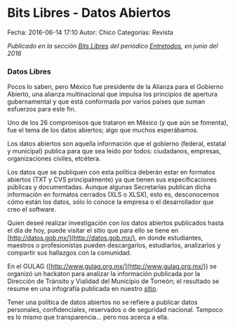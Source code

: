 Bits Libres - Datos Abiertos
==================================

Fecha: 2016-06-14 17:10
Autor: Chico
Categorías: Revista

_Publicado en la sección [Bits Libres](http://www.gulag.org.mx/revista/2016-05-10-Bits-Libres.html) del periódico [Entretodos](http://periodicoentretodos.com/), en junio del 2016_

<!-- break -->

### Datos Libres

Pocos lo saben, pero México fue presidente de la Alianza para el Gobierno Abierto, una alianza multinacional que impulsa los principios de apertura gubernamental y que está conformada por varios países que suman esfuerzos para este fin.

Uno de los 26 compromisos que trataron en México (y que aún se fomenta), fue el tema de los datos abiertos; algo que muchos esperábamos.

Los datos abiertos son aquella información que el gobierno (federal, estatal y municipal) publica para que sea leído por todos: ciudadanos, empresas, organizaciones civiles, etcétera.

Los datos que se publiquen con esta política deberán estar en formatos abiertos (TXT y CVS principalmente) ya que tienen sus especificaciones públicas y documentadas. Aunque algunas Secretarías publican dicha información en formatos cerrados (XLS o XLSX), esto es, desconocemos cómo están los datos, sólo lo conoce la empresa o el desarrollador que creo el software.

Quien deseé realizar investigación con los datos abiertos publicados hasta el día de hoy, puede visitar el sitio que para ello se tiene en [http://datos.gob.mx/](http://datos.gob.mx/), en donde estudiantes, maestros o profesionistas pueden descargarlos, estudiarlos, analizarlos y compartir sus hallazgos con la comunidad.  

En el GULAG ([http://www.gulag.org.mx/](http://www.gulag.org.mx/)) se organizó un hackaton para analizar la información publicada por la Dirección de Tránsito y Vialidad del Municipio de Torreón; el resultado se resume en una infografía publicada en nuestro [sitio](http://www.gulag.org.mx/entradas/2016-03-21-primer-analisis-de-datos-abiertos-en-seguridad-vial.html).

Tener una política de datos abiertos no se refiere a publicar datos personales, confidenciales, reservados o de seguridad nacional. Tampoco es lo mismo que transparencia... pero nos acerca a ella.
